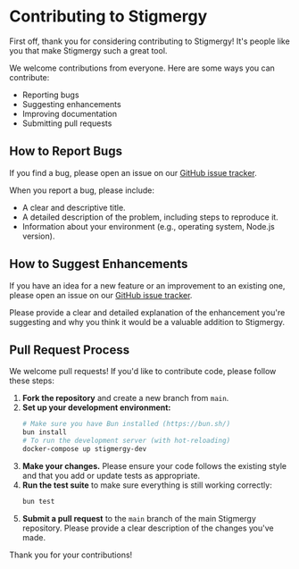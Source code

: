 # Contributing to Stigmergy

First off, thank you for considering contributing to Stigmergy! It's people like you that make Stigmergy such a great tool.

We welcome contributions from everyone. Here are some ways you can contribute:

- Reporting bugs
- Suggesting enhancements
- Improving documentation
- Submitting pull requests

## How to Report Bugs

If you find a bug, please open an issue on our [GitHub issue tracker](https://github.com/stiggmergy/stigmergy-engine/issues).

When you report a bug, please include:

- A clear and descriptive title.
- A detailed description of the problem, including steps to reproduce it.
- Information about your environment (e.g., operating system, Node.js version).

## How to Suggest Enhancements

If you have an idea for a new feature or an improvement to an existing one, please open an issue on our [GitHub issue tracker](https://github.com/stiggmergy/stigmergy-engine/issues).

Please provide a clear and detailed explanation of the enhancement you're suggesting and why you think it would be a valuable addition to Stigmergy.

## Pull Request Process

We welcome pull requests! If you'd like to contribute code, please follow these steps:

1.  **Fork the repository** and create a new branch from `main`.
2.  **Set up your development environment:**
    ```bash
    # Make sure you have Bun installed (https://bun.sh/)
    bun install
    # To run the development server (with hot-reloading)
    docker-compose up stigmergy-dev
    ```
3.  **Make your changes.** Please ensure your code follows the existing style and that you add or update tests as appropriate.
4.  **Run the test suite** to make sure everything is still working correctly:
    ```bash
    bun test
    ```
5.  **Submit a pull request** to the `main` branch of the main Stigmergy repository. Please provide a clear description of the changes you've made.

Thank you for your contributions!
